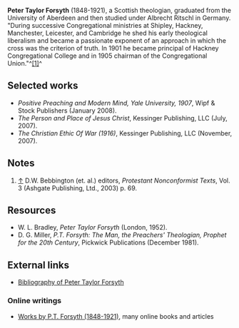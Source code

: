 **Peter Taylor Forsyth** (1848-1921), a Scottish theologian,
graduated from the University of Aberdeen and then studied under
Albrecht Ritschl in Germany. "During successive Congregational
ministries at Shipley, Hackney, Manchester, Leicester, and
Cambridge he shed his early theological liberalism and became a
passionate exponent of an approach in which the cross was the
criterion of truth. In 1901 he became principal of Hackney
Congregational College and in 1905 chairman of the Congregational
Union."^[[1]](#note-0)^

## Selected works

-   *Positive Preaching and Modern Mind, Yale University, 1907*,
    Wipf & Stock Publishers (January 2008).
-   *The Person and Place of Jesus Christ*, Kessinger Publishing,
    LLC (July, 2007).
-   *The Christian Ethic Of War (1916)*, Kessinger Publishing, LLC
    (November, 2007).

## Notes

1.  [↑](#ref-0) D.W. Bebbington (et. al.) editors,
    *Protestant Nonconformist Texts*, Vol. 3 (Ashgate Publishing, Ltd.,
    2003) p. 69.

## Resources

-   W. L. Bradley, *Peter Taylor Forsyth* (London, 1952).
-   D. G. Miller,
    *P.T. Forsyth: The Man, the Preachers' Theologian, Prophet for the 20th Century*,
    Pickwick Publications (December 1981).

## External links

-   [Bibliography of Peter Taylor Forsyth](http://www.theologicalstudies.org.uk/theo_forsyth.php)

### Online writings

-   [Works by P.T. Forsyth (1848-1921)](http://www.luc.edu/faculty/pmoser/idolanon/Forsyth.html),
    many online books and articles



